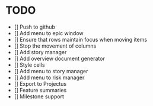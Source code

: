 # TODO

- [] Push to github 
- [] Add menu to epic window
- [] Ensure that rows maintain focus when moving items
- [] Stop the movement of columns
- [] Add story manager
- [] Add overview document generator
- [] Style cells
- [] Add menu to story manager
- [] Add menu to risk manager
- [] Export to Projectus
- [] Feature summaries
- [] Milestone support
